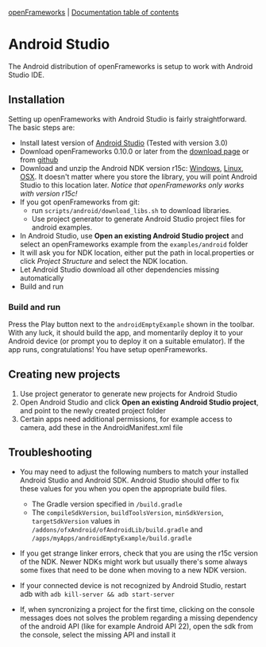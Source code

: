 [openFrameworks](http://openframeworks.cc/) | [Documentation table of contents](table_of_contents.md)

Android Studio
=======

The Android distribution of openFrameworks is setup to work with Android Studio IDE.

## Installation

Setting up openFrameworks with Android Studio is fairly straightforward. The basic steps are:

- Install latest version of [Android Studio](https://developer.android.com/studio/index.html) (Tested with version 3.0)
- Download openFrameworks 0.10.0 or later from the [download page](http://openframeworks.cc/download/) or from [github](https://github.com/openframeworks/openFrameworks/)
- Download and unzip the Android NDK version r15c: [Windows](https://dl.google.com/android/repository/android-ndk-r15c-windows-x86_64.zip), [Linux](https://dl.google.com/android/repository/android-ndk-r15c-linux-x86_64.zip), [OSX](https://dl.google.com/android/repository/android-ndk-r15c-darwin-x86_64.zip). It doesn't matter where you store the library, you will point Android Studio to this location later. *Notice that openFrameworks only works with version r15c!* 
- If you got openFrameworks from git: 
	- run `scripts/android/download_libs.sh` to download libraries.
	- Use project generator to generate Android Studio project files for android examples.
- In Android Studio, use **Open an existing Android Studio project** and select an openFrameworks example from the `examples/android` folder
- It will ask you for NDK location, either put the path in local.properties or click *Project Structure* and select the NDK location.
- Let Android Studio download all other dependencies missing automatically
- Build and run

### Build and run

Press the Play button next to the `androidEmptyExample` shown in the toolbar. With any luck, it should build the app, and momentarily deploy it to your Android device (or prompt you to deploy it on a suitable emulator). If the app runs, congratulations! You have setup openFrameworks.

## Creating new projects
1. Use project generator to generate new projects for Android Studio
2. Open Android Studio and click **Open an existing Android Studio project**, and point to the newly created project folder
3. Certain apps need additional permissions, for example access to camera, add these in the AndroidManifest.xml file

## Troubleshooting

- You may need to adjust the following numbers to match your installed Android Studio and Android SDK. Android Studio should offer to fix these values for you when you open the appropriate build files.

    - The Gradle version specified in `/build.gradle`
    - The `compileSdkVersion`, `buildToolsVersion`, `minSdkVersion`, `targetSdkVersion` values
        in `/addons/ofxAndroid/ofAndroidLib/build.gradle` and `/apps/myApps/androidEmptyExample/build.gradle`

- If you get strange linker errors, check that you are using the r15c version of the NDK. Newer NDKs might work but usually there's some always some fixes that need to be done when moving to a new NDK version.

- If your connected device is not recognized by Android Studio, restart adb
  with `adb kill-server && adb start-server`

- If, when syncronizing a project for the first time, clicking on the console
  messages does not solves the problem regarding a missing dependency of the
  android API (like for example Android API 22), open the sdk from the console,
   select the missing API and install it
